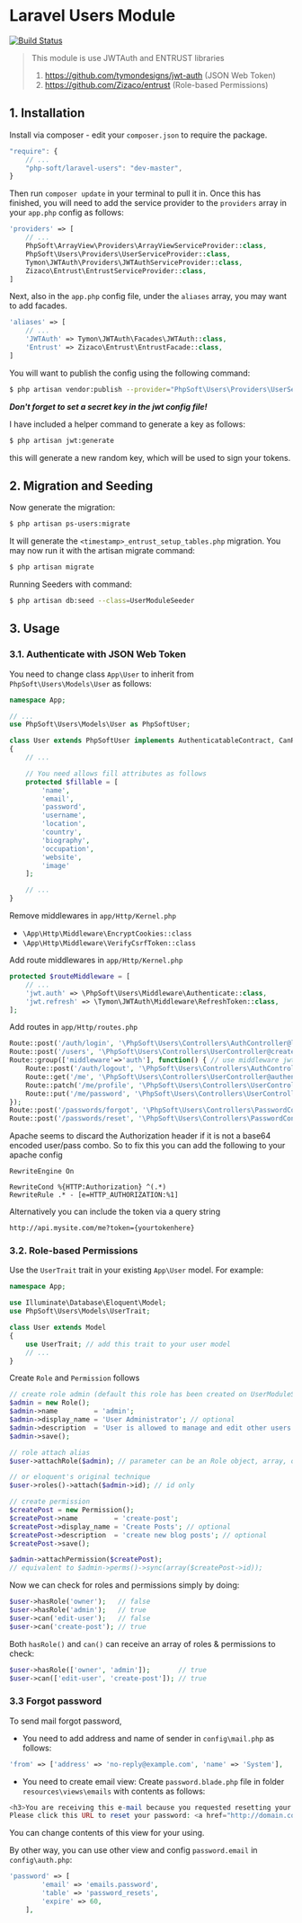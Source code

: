 # Laravel Users Module

[![Build Status](https://travis-ci.org/php-soft/laravel-users.svg)](https://travis-ci.org/php-soft/laravel-users)

> This module is use JWTAuth and ENTRUST libraries
> 
> 1. https://github.com/tymondesigns/jwt-auth (JSON Web Token)
> 2. https://github.com/Zizaco/entrust (Role-based Permissions)

## 1. Installation

Install via composer - edit your `composer.json` to require the package.

```js
"require": {
    // ...
    "php-soft/laravel-users": "dev-master",
}
```

Then run `composer update` in your terminal to pull it in.
Once this has finished, you will need to add the service provider to the `providers` array in your `app.php` config as follows:

```php
'providers' => [
    // ...
    PhpSoft\ArrayView\Providers\ArrayViewServiceProvider::class,
    PhpSoft\Users\Providers\UserServiceProvider::class,
    Tymon\JWTAuth\Providers\JWTAuthServiceProvider::class,
    Zizaco\Entrust\EntrustServiceProvider::class,
]
```

Next, also in the `app.php` config file, under the `aliases` array, you may want to add facades.

```php
'aliases' => [
    // ...
    'JWTAuth' => Tymon\JWTAuth\Facades\JWTAuth::class,
    'Entrust' => Zizaco\Entrust\EntrustFacade::class,
]
```

You will want to publish the config using the following command:

```sh
$ php artisan vendor:publish --provider="PhpSoft\Users\Providers\UserServiceProvider"
```

***Don't forget to set a secret key in the jwt config file!***

I have included a helper command to generate a key as follows:

```sh
$ php artisan jwt:generate
```

this will generate a new random key, which will be used to sign your tokens.

## 2. Migration and Seeding

Now generate the migration:

```sh
$ php artisan ps-users:migrate
```

It will generate the `<timestamp>_entrust_setup_tables.php` migration. You may now run it with the artisan migrate command:

```sh
$ php artisan migrate
```

Running Seeders with command:

```sh
$ php artisan db:seed --class=UserModuleSeeder
```

## 3. Usage

### 3.1. Authenticate with JSON Web Token

You need to change class `App\User` to inherit from `PhpSoft\Users\Models\User` as follows:

```php
namespace App;

// ...
use PhpSoft\Users\Models\User as PhpSoftUser;

class User extends PhpSoftUser implements AuthenticatableContract, CanResetPasswordContract
{
    // ...

    // You need allows fill attributes as follows
    protected $fillable = [
        'name',
        'email',
        'password',
        'username',
        'location',
        'country',
        'biography',
        'occupation',
        'website',
        'image'
    ];

    // ...
}
``` 

Remove middlewares in `app/Http/Kernel.php`

* `\App\Http\Middleware\EncryptCookies::class`
* `\App\Http\Middleware\VerifyCsrfToken::class`

Add route middlewares in `app/Http/Kernel.php`

```php
protected $routeMiddleware = [
    // ...
    'jwt.auth' => \PhpSoft\Users\Middleware\Authenticate::class,
    'jwt.refresh' => \Tymon\JWTAuth\Middleware\RefreshToken::class,
];
```

Add routes in `app/Http/routes.php`

```php
Route::post('/auth/login', '\PhpSoft\Users\Controllers\AuthController@login');
Route::post('/users', '\PhpSoft\Users\Controllers\UserController@create');
Route::group(['middleware'=>'auth'], function() { // use middleware jwt.auth if use JSON Web Token
    Route::post('/auth/logout', '\PhpSoft\Users\Controllers\AuthController@logout');
    Route::get('/me', '\PhpSoft\Users\Controllers\UserController@authenticated');
    Route::patch('/me/profile', '\PhpSoft\Users\Controllers\UserController@updateProfile');
    Route::put('/me/password', '\PhpSoft\Users\Controllers\UserController@changePassword');
});
Route::post('/passwords/forgot', '\PhpSoft\Users\Controllers\PasswordController@forgot');
Route::post('/passwords/reset', '\PhpSoft\Users\Controllers\PasswordController@reset');
```

Apache seems to discard the Authorization header if it is not a base64 encoded user/pass combo. So to fix this you can add the following to your apache config

```
RewriteEngine On

RewriteCond %{HTTP:Authorization} ^(.*)
RewriteRule .* - [e=HTTP_AUTHORIZATION:%1]
```

Alternatively you can include the token via a query string

```
http://api.mysite.com/me?token={yourtokenhere}
```

### 3.2. Role-based Permissions

Use the `UserTrait` trait in your existing `App\User` model. For example:

```php
namespace App;

use Illuminate\Database\Eloquent\Model;
use PhpSoft\Users\Models\UserTrait;

class User extends Model
{
    use UserTrait; // add this trait to your user model
    // ...
}
```

Create `Role` and `Permission` follows

```php
// create role admin (default this role has been created on UserModuleSeeder)
$admin = new Role();
$admin->name         = 'admin';
$admin->display_name = 'User Administrator'; // optional
$admin->description  = 'User is allowed to manage and edit other users'; // optional
$admin->save();

// role attach alias
$user->attachRole($admin); // parameter can be an Role object, array, or id

// or eloquent's original technique
$user->roles()->attach($admin->id); // id only

// create permission
$createPost = new Permission();
$createPost->name         = 'create-post';
$createPost->display_name = 'Create Posts'; // optional
$createPost->description  = 'create new blog posts'; // optional
$createPost->save();

$admin->attachPermission($createPost);
// equivalent to $admin->perms()->sync(array($createPost->id));
```

Now we can check for roles and permissions simply by doing:

```php
$user->hasRole('owner');   // false
$user->hasRole('admin');   // true
$user->can('edit-user');   // false
$user->can('create-post'); // true
```

Both `hasRole()` and `can()` can receive an array of roles & permissions to check:

```php
$user->hasRole(['owner', 'admin']);       // true
$user->can(['edit-user', 'create-post']); // true
```

### 3.3 Forgot password

To send mail forgot password, 
- You need to add address and name of sender in `config\mail.php` as follows:

```php
'from' => ['address' => 'no-reply@example.com', 'name' => 'System'],
```

- You need to create email view: 
Create  `password.blade.php` file in folder `resources\views\emails` with contents as follows:

```php
<h3>You are receiving this e-mail because you requested resetting your password to domain.com</h3>
Please click this URL to reset your password: <a href="http://domain.com/passwords/reset?token={{$token}}">http://domain.com/passwords/reset?token={{$token}}</a>
```
You can change contents of this view for your using.

By other way, you can use other view and config `password.email` in `config\auth.php`:

```php
'password' => [
        'email' => 'emails.password',
        'table' => 'password_resets',
        'expire' => 60,
    ],
```